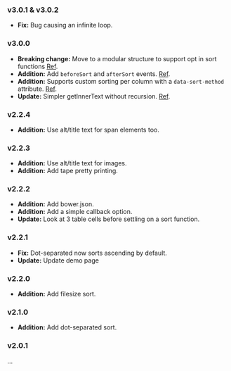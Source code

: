 ### v3.0.1 & v3.0.2

- __Fix:__ Bug causing an infinite loop.

### v3.0.0

- __Breaking change:__ Move to a modular structure to support opt in sort functions [Ref](https://github.com/tristen/tablesort/pull/75).
- __Addition:__ Add `beforeSort` and `afterSort` events. [Ref](https://github.com/tristen/tablesort/issues/66).
- __Addition:__ Supports custom sorting per column with a `data-sort-method` attribute. [Ref](https://github.com/tristen/tablesort/pull/75#issuecomment-75440015). 
- __Update:__ Simpler getInnerText without recursion. [Ref](https://github.com/tristen/tablesort/commit/5604b48fe6c534b8ef5dd5659e50e9764682ac98).

### v2.2.4
- __Addition:__ Use alt/title text for span elements too.

### v2.2.3
- __Addition:__ Use alt/title text for images.
- __Addition:__ Add tape pretty printing.

### v2.2.2
- __Addition:__ Add bower.json.
- __Addition:__ Add a simple callback option.
- __Update:__ Look at 3 table cells before settling on a sort function.

### v2.2.1
- __Fix:__ Dot-separated now sorts ascending by default.
- __Update:__ Update demo page

### v2.2.0
- __Addition:__ Add filesize sort.

### v2.1.0
- __Addition:__ Add dot-separated sort.

### v2.0.1
...
